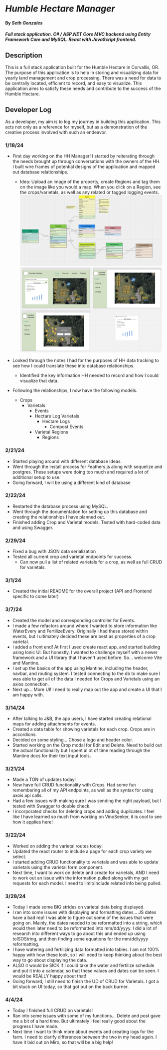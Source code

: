 # _Humble Hectare Manager_

#### By _Seth Gonzales_

#### _Full stack application. C# / ASP.NET Core MVC backend using Entity Framework Core and MySQL. React with JavaScript frontend._

## Description

This is a full stack application built for the Humble Hectare in Corvallis, OR. The purpose of this application is to help in storing and visualizing data for yearly land management and crop processing. There was a need for data to be centrally located, efficient to record, and easy to visualize. This application aims to satisfy these needs and contribute to the success of the Humble Hectare.


## Developer Log

As a developer, my aim is to log my journey in building this application. This acts not only as a reference for myself, but as a demonstration of the creative process involved with such an endeavor.

### 1/18/24

- First day working on the HH Manager! I started by reiterating through the needs brought up through conversations with the owners of the HH. I built wire frames of potential designs of the application and mapped out database relationships. 
    - Idea: Upload an image of the property, create Regions and tag them on the image like you would a map. When you click on a Region, see the crops/varietals, as well as any related or tagged logging events.
![DB Schema](./img/db_schema.png)
![Initial Design](./img/initial_design.png)

- Looked through the notes I had for the purposes of HH data tracking to see how I could translate these into database relationships.
    - Identified the key information HH needed to record and how I could visualize that data.
- Following the relationships, I now have the following models.
    - Crops
        - Varietals
            - Events
            - Hectare Log Varietals
                - Hectare Logs
                    - Compost Events
            - Varietal Regions
                - Regions

### 2/21/24

- Started playing around with different database ideas.
- Went through the install process for Feathers.js along with sequelize and postgres. These setups were doing too much and required a lot of additional setup to use.
- Going forward, I will be using a different kind of database

### 2/22/24

- Restarted the database process using MySQL.
- Went through the documentation for setting up this database and creating the relationships I have planned out.
- Finished adding Crop and Varietal models. Tested with hard-coded data and using Swagger.

### 2/29/24

- Fixed a bug with JSON data serialization
- Tested all current crop and varietal endpoints for success.
    - Can now pull a list of related varietals for a crop, as well as full CRUD for varietals.


### 3/1/24

- Created the initial README for the overall project (API and Frontend specific to come later)

### 3/7/24

- Created the model and corresponding controller for Events. 
- I made a few refactors around where I wanted to store information like WaterEvery and FertilizeEvery. Originally I had these stored within events, but I ultimately decided these are best as properties of a crop varietal. 
- I added a front end! At first I used create react app, and started building using Ionic UI. But honestly, I wanted to challenge myself with a newer framework and a UI library that I haven't used before. So... welcome Vite and Mantine.
- I set up the basics of the app using Mantine, including the header, navbar, and routing system. I tested connecting to the db to make sure I was able to get all of the data I needed for Crops and Varietals using an axios connection. 
- Next up... More UI! I need to really map out the app and create a UI that I am happy with.

### 3/14/24

- After talking to J&B, the app users, I have started creating relational maps for adding attachments for events. 
- Created a data table for showing varietals for each crop. Crops are in accordions.
- Decided on some styling... Chose a logo and header color.
- Started working on the Crop modal for Edit and Delete. Need to build out the actual functionality but I spent al ot of time reading through the Mantine docs for their text input tools.

### 3/21/24

- Made a TON of updates today! 
- Now have full CRUD functionality with Crops. Had some fun remembering all of my API endpoints, as well as the syntax for using axois api calls.
- Had a few issues with making sure I was sending the right payload, but I tested with Swagger to double check.
- I incorporated checks for deleting crops and adding duplicates. I feel like I have learned so much from working on VinoSeeker, it is cool to see how it applies here!

### 3/22/24

- Worked on adding the varietal routes today! 
- Updated the react router to include a page for each crop variety we select. 
- I started adding CRUD functionality to varietals and was able to update varietals using the varietal form component. 
- Next time, I want to work on delete and create for varietals, AND I need to work out an issue with the information pulled along with my get requests for each model. I need to limit/include related info being pulled.

### 3/28/24

- Today I made some BIG strides on varietal data being displayed. 
- I ran into some issues with displaying and formatting dates... JS dates have a bad rep! I was able to figure out some of the issues that were going on. Mainly, the dates needed to be reformatted into a string, which would then later need to be reformatted into mm/dd/yyyy. I did a lot of research into different ways to go about this and ended up using toISOString, and then finding some equations for the mm/dd/yyyy reformatting.
- I have watering and fertilizing data formatted into tables. I am not 100% happy with how these look, so I will need to keep thinking about the best way to go about displaying the data.
- ALSO it would be SICK if I could take the water and fertilize schedule and put it into a calendar, so that these values and dates can be seen. I would be REALLY happy about that!
- Going forward, I still need to finish the UD of CRUD for Varietals. I got a bit stuck on UI today, so that got put on the back burner. 

### 4/4/24

- Today I finished full CRUD on varietals! 
- Ran into some issues with some of my functions... Delete and post gave me a bit of a hard time. But ultimately I feel really good about the progress I have made. 
- Next time I want to think more about events and creating logs for the farm. I need to clarify differences between the two in my head again. I have it laid out on Miro, so that will be a big help! 